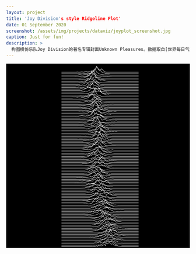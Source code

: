 ```yaml
---
layout: project
title: 'Joy Division's style Ridgeline Plot'
date: 01 September 2020
screenshot: /assets/img/projects/dataviz/joyplot_screenshot.jpg
caption: Just for fun!
description: >
  构图模仿乐队Joy Division的著名专辑封面Unknown Pleasures。数据取自[世界每日气温](http://berkeleyearth.org/archive/data/)，纵轴为1880~2014年时间线，横轴为每日气温与1950~1980件全球气温均值的差异。
---
```


<img src="/assets/img/projects/dataviz/joyplot.png" alt="" />
